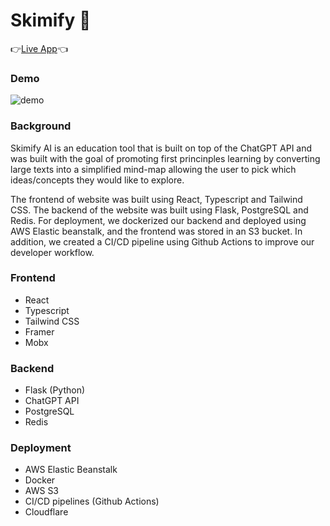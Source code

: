 # Skimify 📄
👉[Live App](https://skimify.ai/)👈
### Demo
![demo](https://media.giphy.com/media/v1.Y2lkPTc5MGI3NjExZDNiNzJiMjQ2MTA4YjE5M2FlMTA0NzYyOGEwMGZmZmJiODNjZTc5OSZlcD12MV9pbnRlcm5hbF9naWZzX2dpZklkJmN0PWc/Aov25JUjUW22hv0XeL/giphy.gif)

### Background
Skimify AI is an education tool that is built on top of the ChatGPT API and was built with the goal of promoting first princinples learning by converting large texts into a simplified mind-map allowing the user to pick which ideas/concepts they would like to explore. 

The frontend of website was built using React, Typescript and Tailwind CSS. The backend of the website was built using Flask, PostgreSQL and Redis.
For deployment, we dockerized our backend and deployed using AWS Elastic beanstalk, and the frontend was stored in an S3 bucket. In addition, we created a CI/CD pipeline using Github Actions to improve our developer workflow.  

### Frontend
* React
* Typescript
* Tailwind CSS
* Framer
* Mobx

### Backend
* Flask (Python)
* ChatGPT API
* PostgreSQL
* Redis

### Deployment
* AWS Elastic Beanstalk
* Docker
* AWS S3
* CI/CD pipelines (Github Actions)
* Cloudflare
